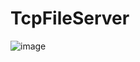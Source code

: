 # TcpFileServer 
![image](https://github.com/user-attachments/assets/d8375529-deab-47ec-bbe6-b494d0217152)
